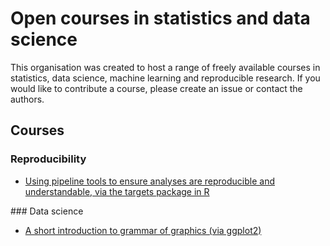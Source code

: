 # Open courses in statistics and data science

This organisation was created to host a range of freely available courses in statistics, data science, machine learning and reproducible research. If you would like to contribute a course, please create an issue or contact the authors.

## Courses

### Reproducibility
- [Using pipeline tools to ensure analyses are reproducible and understandable, via the targets package in R](https://github.com/open-courses-statistics-data-science/pipeline_tools)


### Data science
- [A short introduction to grammar of graphics (via ggplot2)](https://github.com/open-courses-statistics-data-science/introduction_to_grammar_of_graphics)
